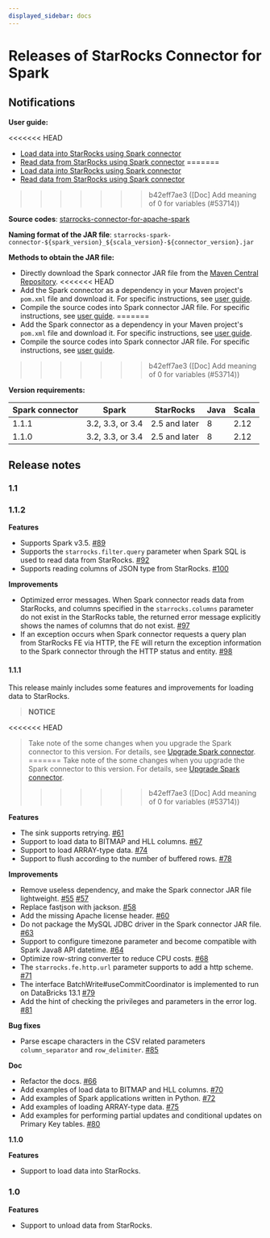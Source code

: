 ```yaml
---
displayed_sidebar: docs
---
```


# Releases of StarRocks Connector for Spark

## Notifications

**User guide:**

<<<<<<< HEAD
- [Load data into StarRocks using Spark connector](../loading/Spark-connector-starrocks.md)
- [Read data from StarRocks using Spark connector](../unloading/Spark_connector.md)
=======
- [Load data into StarRocks using Spark connector](https://docs.starrocks.io/docs/loading/Spark-connector-starrocks/)
- [Read data from StarRocks using Spark connector](https://docs.starrocks.io/docs/unloading/Spark_connector/)
>>>>>>> b42eff7ae3 ([Doc] Add meaning of 0 for variables (#53714))

**Source codes**: [starrocks-connector-for-apache-spark](https://github.com/StarRocks/starrocks-connector-for-apache-spark)

**Naming format of the JAR file**: `starrocks-spark-connector-${spark_version}_${scala_version}-${connector_version}.jar`

**Methods to obtain the JAR file:**

- Directly download the Spark connector JAR file from the [Maven Central Repository](https://repo1.maven.org/maven2/com/starrocks).
<<<<<<< HEAD
- Add the Spark connector as a dependency in your Maven project's `pom.xml` file and download it. For specific instructions, see [user guide](../loading/Spark-connector-starrocks.md#obtain-spark-connector).
- Compile the source codes into Spark connector JAR file. For specific instructions, see [user guide](../loading/Spark-connector-starrocks.md#obtain-spark-connector).
=======
- Add the Spark connector as a dependency in your Maven project's `pom.xml` file and download it. For specific instructions, see [user guide](https://docs.starrocks.io/docs/loading/Spark-connector-starrocks/#obtain-spark-connector).
- Compile the source codes into Spark connector JAR file. For specific instructions, see [user guide](https://docs.starrocks.io/docs/loading/Spark-connector-starrocks/#obtain-spark-connector).
>>>>>>> b42eff7ae3 ([Doc] Add meaning of 0 for variables (#53714))

**Version requirements:**

| Spark connector | Spark            | StarRocks     | Java | Scala |
| --------------- | ---------------- | ------------- | ---- | ----- |
| 1.1.1           | 3.2, 3.3, or 3.4 | 2.5 and later | 8    | 2.12  |
| 1.1.0           | 3.2, 3.3, or 3.4 | 2.5 and later | 8    | 2.12  |

## Release notes

### 1.1

### 1.1.2

**Features**

- Supports Spark v3.5. [#89](https://github.com/StarRocks/starrocks-connector-for-apache-spark/pull/89)
- Supports the `starrocks.filter.query` parameter when Spark SQL is used to read data from StarRocks. [#92](https://github.com/StarRocks/starrocks-connector-for-apache-spark/pull/92)
- Supports reading columns of JSON type from StarRocks. [#100](https://github.com/StarRocks/starrocks-connector-for-apache-spark/pull/100)

**Improvements**

- Optimized error messages. When Spark connector reads data from StarRocks, and columns specified in the `starrocks.columns` parameter do not exist in the StarRocks table, the returned error message explicitly shows the names of columns that do not exist. [#97](https://github.com/StarRocks/starrocks-connector-for-apache-spark/pull/97)
- If an exception occurs when Spark connector requests a query plan from StarRocks FE via HTTP, the FE will return the exception information to the Spark connector through the HTTP status and entity. [#98](https://github.com/StarRocks/starrocks-connector-for-apache-spark/pull/98)

#### 1.1.1

This release mainly includes some features and improvements for loading data to StarRocks.

> **NOTICE**
>
<<<<<<< HEAD
> Take note of the some changes when you upgrade the Spark connector to this version. For details, see [Upgrade Spark connector](../loading/Spark-connector-starrocks.md#upgrade-from-version-110-to-111).
=======
> Take note of the some changes when you upgrade the Spark connector to this version. For details, see [Upgrade Spark connector](https://docs.starrocks.io/docs/loading/Spark-connector-starrocks/#upgrade-from-version-110-to-111).
>>>>>>> b42eff7ae3 ([Doc] Add meaning of 0 for variables (#53714))

**Features**

- The sink supports retrying. [#61](https://github.com/StarRocks/starrocks-connector-for-apache-spark/pull/61)
- Support to load data to BITMAP and HLL columns. [#67](https://github.com/StarRocks/starrocks-connector-for-apache-spark/pull/67)
- Support to load ARRAY-type data. [#74](https://github.com/StarRocks/starrocks-connector-for-apache-spark/pull/74)
- Support to flush according to the number of buffered rows. [#78](https://github.com/StarRocks/starrocks-connector-for-apache-spark/pull/78)

**Improvements**

- Remove useless dependency, and make the Spark connector JAR file lightweight. [#55](https://github.com/StarRocks/starrocks-connector-for-apache-spark/pull/55) [#57](https://github.com/StarRocks/starrocks-connector-for-apache-spark/pull/57)
- Replace fastjson with jackson. [#58](https://github.com/StarRocks/starrocks-connector-for-apache-spark/pull/58)
- Add the missing Apache license header. [#60](https://github.com/StarRocks/starrocks-connector-for-apache-spark/pull/60)
- Do not package the MySQL JDBC driver in the Spark connector JAR file. [#63](https://github.com/StarRocks/starrocks-connector-for-apache-spark/pull/63)
- Support to configure timezone parameter and become compatible with Spark Java8 API datetime. [#64](https://github.com/StarRocks/starrocks-connector-for-apache-spark/pull/64)
- Optimize row-string converter to reduce CPU costs. [#68](https://github.com/StarRocks/starrocks-connector-for-apache-spark/pull/68)
- The `starrocks.fe.http.url` parameter supports to add a http scheme. [#71](https://github.com/StarRocks/starrocks-connector-for-apache-spark/pull/71)
- The interface BatchWrite#useCommitCoordinator is implemented to run on DataBricks 13.1 [#79](https://github.com/StarRocks/starrocks-connector-for-apache-spark/pull/79)
- Add the hint of checking the privileges and parameters in the error log. [#81](https://github.com/StarRocks/starrocks-connector-for-apache-spark/pull/81)

**Bug fixes**

- Parse escape characters in the CSV related parameters  `column_separator` and `row_delimiter`. [#85](https://github.com/StarRocks/starrocks-connector-for-apache-spark/pull/85)

**Doc**

- Refactor the docs. [#66](https://github.com/StarRocks/starrocks-connector-for-apache-spark/pull/66)
- Add examples of load data to BITMAP and HLL columns. [#70](https://github.com/StarRocks/starrocks-connector-for-apache-spark/pull/70)
- Add examples of Spark applications written in Python. [#72](https://github.com/StarRocks/starrocks-connector-for-apache-spark/pull/72)
- Add examples of loading ARRAY-type data. [#75](https://github.com/StarRocks/starrocks-connector-for-apache-spark/pull/75)
- Add examples for performing partial updates and conditional updates on Primary Key tables. [#80](https://github.com/StarRocks/starrocks-connector-for-apache-spark/pull/80)

**1.1.0**

**Features**

- Support to load data into StarRocks.

### 1.0

**Features**

- Support to unload data from StarRocks.
